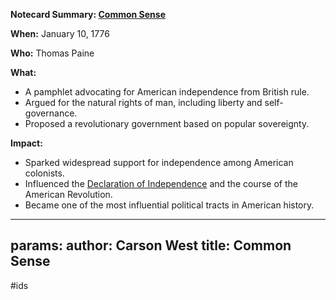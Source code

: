 **Notecard Summary: [Common Sense](./../common-sense/)**

**When:** January 10, 1776

**Who:** Thomas Paine

**What:**

* A pamphlet advocating for American independence from British rule.
* Argued for the natural rights of man, including liberty and self-governance.
* Proposed a revolutionary government based on popular sovereignty.

**Impact:**

* Sparked widespread support for independence among American colonists.
* Influenced the [Declaration of Independence](./../declaration-of-independence/) and the course of the American Revolution.
* Became one of the most influential political tracts in American history.
---
params:
	author: Carson West
title: Common Sense
--- 
#ids